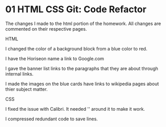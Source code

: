 # 01 HTML CSS Git: Code Refactor

The changes I made to the html portion of the homework. All changes are commented on their respective pages.

HTML

I changed the color of a background block from a blue color to red.

I have the Horiseon name a link to Google.com

I gave the banner list links to the paragraphs that they are about through internal links.

I made the images on the blue cards have links to wikipedia pages about thier subject matter.

CSS

I fixed the issue with Calibri. It needed '' around it to make it work.

I compressed redundant code to save lines.
